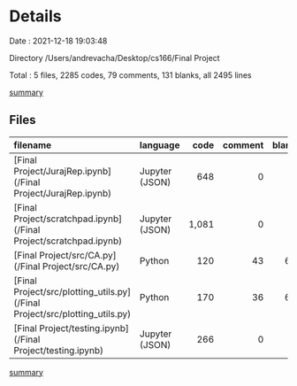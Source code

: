 # Details

Date : 2021-12-18 19:03:48

Directory /Users/andrevacha/Desktop/cs166/Final Project

Total : 5 files,  2285 codes, 79 comments, 131 blanks, all 2495 lines

[summary](results.md)

## Files
| filename | language | code | comment | blank | total |
| :--- | :--- | ---: | ---: | ---: | ---: |
| [Final Project/JurajRep.ipynb](/Final Project/JurajRep.ipynb) | Jupyter (JSON) | 648 | 0 | 1 | 649 |
| [Final Project/scratchpad.ipynb](/Final Project/scratchpad.ipynb) | Jupyter (JSON) | 1,081 | 0 | 1 | 1,082 |
| [Final Project/src/CA.py](/Final Project/src/CA.py) | Python | 120 | 43 | 60 | 223 |
| [Final Project/src/plotting_utils.py](/Final Project/src/plotting_utils.py) | Python | 170 | 36 | 68 | 274 |
| [Final Project/testing.ipynb](/Final Project/testing.ipynb) | Jupyter (JSON) | 266 | 0 | 1 | 267 |

[summary](results.md)